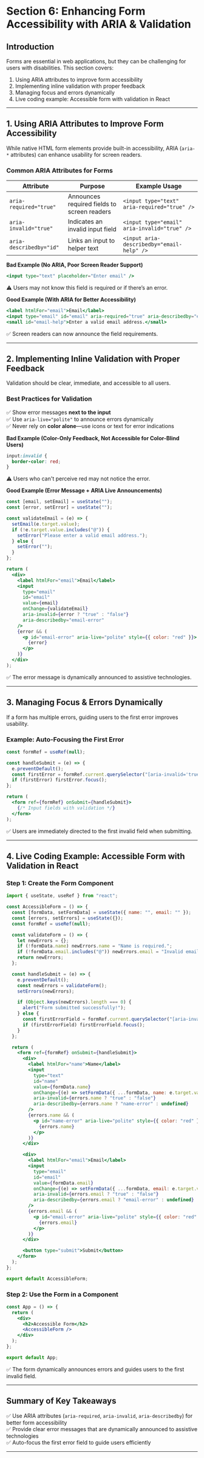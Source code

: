 # **Section 6: Enhancing Form Accessibility with ARIA & Validation**  

## **Introduction**  
Forms are essential in web applications, but they can be challenging for users with disabilities. This section covers:  

1. Using ARIA attributes to improve form accessibility  
2. Implementing inline validation with proper feedback  
3. Managing focus and errors dynamically  
4. Live coding example: Accessible form with validation in React  

---

## **1. Using ARIA Attributes to Improve Form Accessibility**  
While native HTML form elements provide built-in accessibility, ARIA (`aria-*` attributes) can enhance usability for screen readers.  

### **Common ARIA Attributes for Forms**  
| Attribute | Purpose | Example Usage |
|-----------|---------|--------------|
| `aria-required="true"` | Announces required fields to screen readers | `<input type="text" aria-required="true" />` |
| `aria-invalid="true"` | Indicates an invalid input field | `<input type="email" aria-invalid="true" />` |
| `aria-describedby="id"` | Links an input to helper text | `<input aria-describedby="email-help" />` |

**Bad Example (No ARIA, Poor Screen Reader Support)**  
```jsx
<input type="text" placeholder="Enter email" />
```
⚠️ Users may not know this field is required or if there’s an error.  

**Good Example (With ARIA for Better Accessibility)**  
```jsx
<label htmlFor="email">Email</label>
<input type="email" id="email" aria-required="true" aria-describedby="email-help" />
<small id="email-help">Enter a valid email address.</small>
```
✅ Screen readers can now announce the field requirements.  

---

## **2. Implementing Inline Validation with Proper Feedback**  
Validation should be clear, immediate, and accessible to all users.  

### **Best Practices for Validation**  
✅ Show error messages **next to the input**  
✅ Use `aria-live="polite"` to announce errors dynamically  
✅ Never rely on **color alone**—use icons or text for error indications  

**Bad Example (Color-Only Feedback, Not Accessible for Color-Blind Users)**  
```css
input:invalid {
  border-color: red;
}
```
⚠️ Users who can't perceive red may not notice the error.  

**Good Example (Error Message + ARIA Live Announcements)**  
```jsx
const [email, setEmail] = useState("");
const [error, setError] = useState("");

const validateEmail = (e) => {
  setEmail(e.target.value);
  if (!e.target.value.includes("@")) {
    setError("Please enter a valid email address.");
  } else {
    setError("");
  }
};

return (
  <div>
    <label htmlFor="email">Email</label>
    <input
      type="email"
      id="email"
      value={email}
      onChange={validateEmail}
      aria-invalid={error ? "true" : "false"}
      aria-describedby="email-error"
    />
    {error && (
      <p id="email-error" aria-live="polite" style={{ color: "red" }}>
        {error}
      </p>
    )}
  </div>
);
```
✅ The error message is dynamically announced to assistive technologies.  

---

## **3. Managing Focus & Errors Dynamically**  
If a form has multiple errors, guiding users to the first error improves usability.  

### **Example: Auto-Focusing the First Error**  
```jsx
const formRef = useRef(null);

const handleSubmit = (e) => {
  e.preventDefault();
  const firstError = formRef.current.querySelector("[aria-invalid='true']");
  if (firstError) firstError.focus();
};

return (
  <form ref={formRef} onSubmit={handleSubmit}>
    {/* Input fields with validation */}
  </form>
);
```
✅ Users are immediately directed to the first invalid field when submitting.  

---

## **4. Live Coding Example: Accessible Form with Validation in React**  

### **Step 1: Create the Form Component**  
```jsx
import { useState, useRef } from "react";

const AccessibleForm = () => {
  const [formData, setFormData] = useState({ name: "", email: "" });
  const [errors, setErrors] = useState({});
  const formRef = useRef(null);

  const validateForm = () => {
    let newErrors = {};
    if (!formData.name) newErrors.name = "Name is required.";
    if (!formData.email.includes("@")) newErrors.email = "Invalid email address.";
    return newErrors;
  };

  const handleSubmit = (e) => {
    e.preventDefault();
    const newErrors = validateForm();
    setErrors(newErrors);

    if (Object.keys(newErrors).length === 0) {
      alert("Form submitted successfully!");
    } else {
      const firstErrorField = formRef.current.querySelector("[aria-invalid='true']");
      if (firstErrorField) firstErrorField.focus();
    }
  };

  return (
    <form ref={formRef} onSubmit={handleSubmit}>
      <div>
        <label htmlFor="name">Name</label>
        <input
          type="text"
          id="name"
          value={formData.name}
          onChange={(e) => setFormData({ ...formData, name: e.target.value })}
          aria-invalid={errors.name ? "true" : "false"}
          aria-describedby={errors.name ? "name-error" : undefined}
        />
        {errors.name && (
          <p id="name-error" aria-live="polite" style={{ color: "red" }}>
            {errors.name}
          </p>
        )}
      </div>

      <div>
        <label htmlFor="email">Email</label>
        <input
          type="email"
          id="email"
          value={formData.email}
          onChange={(e) => setFormData({ ...formData, email: e.target.value })}
          aria-invalid={errors.email ? "true" : "false"}
          aria-describedby={errors.email ? "email-error" : undefined}
        />
        {errors.email && (
          <p id="email-error" aria-live="polite" style={{ color: "red" }}>
            {errors.email}
          </p>
        )}
      </div>

      <button type="submit">Submit</button>
    </form>
  );
};

export default AccessibleForm;
```

### **Step 2: Use the Form in a Component**  
```jsx
const App = () => {
  return (
    <div>
      <h2>Accessible Form</h2>
      <AccessibleForm />
    </div>
  );
};

export default App;
```
✅ The form dynamically announces errors and guides users to the first invalid field.  

---

## **Summary of Key Takeaways**  
✅ Use ARIA attributes (`aria-required`, `aria-invalid`, `aria-describedby`) for better form accessibility  
✅ Provide clear error messages that are dynamically announced to assistive technologies  
✅ Auto-focus the first error field to guide users efficiently  

---